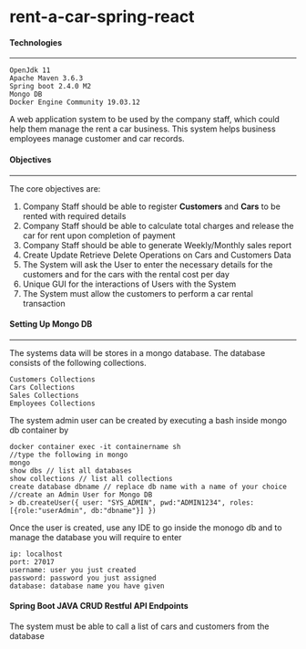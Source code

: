 # rent-a-car-spring-react

#### Technologies 
<hr/>

    OpenJdk 11
    Apache Maven 3.6.3 
    Spring boot 2.4.0 M2
    Mongo DB  
    Docker Engine Community 19.03.12
    
A web application system to be used by the company staff, which could help them manage the rent a car business. This system helps business employees manage customer and car records.

#### Objectives
<hr/>
The core objectives are:
<ol>
    <li>Company Staff should be able to register <b>Customers</b> and <b>Cars</b> to be rented with required details</li>
    <li>Company Staff should be able to calculate total charges and release the car for rent upon completion of payment</li>
    <li>Company Staff should be able to generate Weekly/Monthly sales report</li>
    <li>Create Update Retrieve Delete Operations on Cars and Customers Data</li>
    <li>The System will ask the User to enter the necessary details for the customers and for the cars with the rental cost per day</li>
    <li>Unique GUI for the interactions of Users with the System </li>
    <li>The System must allow the customers to perform a car rental transaction </li>
</ol>

#### Setting Up Mongo DB
<hr>

The systems data will be stores in a mongo database. The database consists of the following collections.

    Customers Collections
    Cars Collections
    Sales Collections
    Employees Collections

The system admin user can be created by executing a bash inside mongo db container by 

    docker container exec -it containername sh
    //type the following in mongo
    mongo 
    show dbs // list all databases
    show collections // list all collections
    create database dbname // replace db name with a name of your choice
    //create an Admin User for Mongo DB
    > db.createUser({ user: "SYS_ADMIN", pwd:"ADMIN1234", roles:[{role:"userAdmin", db:"dbname"}] })

Once the user is created, use any IDE to go inside the monogo db and to manage the database
you will require to enter

    ip: localhost
    port: 27017
    username: user you just created
    password: password you just assigned
    database: database name you have given
    
#### Spring Boot JAVA CRUD Restful API Endpoints

The system must be able to call a list of cars and customers from the database


